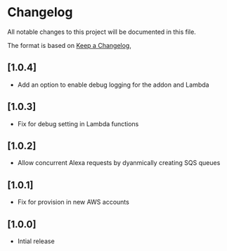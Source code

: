 # Changelog

All notable changes to this project will be documented in this file.

The format is based on [Keep a Changelog](https://keepachangelog.com/en/1.0.0/),

## [1.0.4]
- Add an option to enable debug logging for the addon and Lambda

## [1.0.3]
- Fix for debug setting in Lambda functions

## [1.0.2]
- Allow concurrent Alexa requests by dyanmically creating SQS queues

## [1.0.1]
- Fix for provision in new AWS accounts

## [1.0.0]
- Intial release
